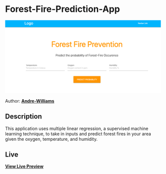 # Forest-Fire-Prediction-App


![ForestFire Site](https://github.com/Andre-Williams22/Forest-fire-prediction-app/blob/master/static/materialize/img/screenshot.png)

Author: **[Andre-Williams](https://www.linkedin.com/in/andrewilliams22/)** 


## Description
This application uses multiple linear regression, a supervised machine learning technique, to take in inputs and predict forest fires in your area given the oxygen, temperature, and humidity. 


## Live

**[View Live Preview](https://text-summaryzer.herokuapp.com/)**




